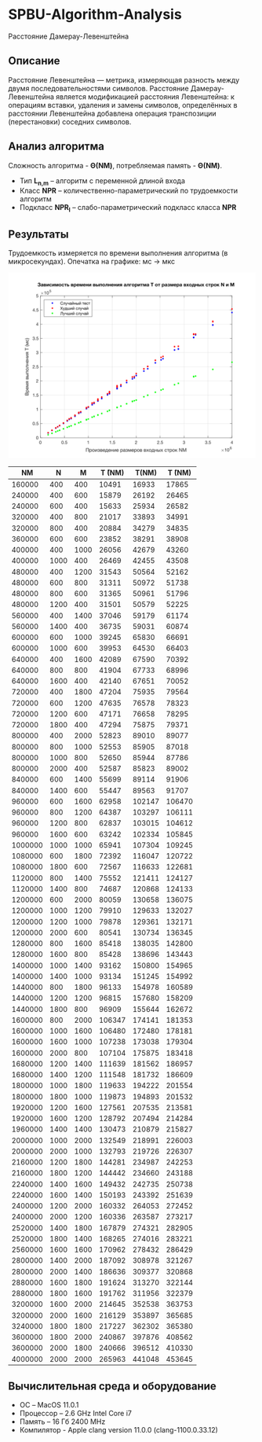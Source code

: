 # SPBU-Algorithm-Analysis

Расстояние Дамерау-Левенштейна

## Описание
Расстояние Левенштейна — метрика, измеряющая разность между двумя последовательностями символов. Расстояние Дамерау-Левенштейна является модификацией расстояния Левенштейна: к операциям вставки, удаления и замены символов, определённых в расстоянии Левенштейна добавлена операция транспозиции (перестановки) соседних символов. 

## Анализ алгоритма
Сложность алгоритма - **Θ(NM)**, потребляемая память - **Θ(NM)**.
- Тип **L<sub>n,m</sub>** – алгоритм с переменной длиной входа
- Класс **NPR** – количественно-параметрический по трудоемкости алгоритм
- Подкласс **NPR<sub>l</sub>** – слабо-параметрический подкласс класса **NPR**

## Результаты
Трудоемкость измеряется по времени выполнения алгоритма (в микросекундах).
Опечатка на графике: мс -> мкс

![graph](/results/T_NM.svg?raw=true)

| NM | N | M | T ̌(NM) | T(NM) | T ̂(NM) |
| --- | --- | --- | --- | --- | --- |
| 160000 | 400 | 400 | 10491 | 16933 | 17865 |
| 240000 | 400 | 600 | 15879 | 26192 | 26465 |
| 240000 | 600 | 400 | 15633 | 25934 | 26582 |
| 320000 | 400 | 800 | 21017 | 33893 | 34991 |
| 320000 | 800 | 400 | 20884 | 34279 | 34835 |
| 360000 | 600 | 600 | 23852 | 38291 | 38908 |
| 400000 | 400 | 1000 | 26056 | 42679 | 43260 |
| 400000 | 1000 | 400 | 26469 | 42455 | 43508 |
| 480000 | 400 | 1200 | 31543 | 50564 | 52162 |
| 480000 | 600 | 800 | 31311 | 50972 | 51738 |
| 480000 | 800 | 600 | 31365 | 50961 | 51796 |
| 480000 | 1200 | 400 | 31501 | 50579 | 52225 |
| 560000 | 400 | 1400 | 37046 | 59179 | 61174 |
| 560000 | 1400 | 400 | 36735 | 59031 | 60874 |
| 600000 | 600 | 1000 | 39245 | 65830 | 66691 |
| 600000 | 1000 | 600 | 39953 | 64530 | 66403 |
| 640000 | 400 | 1600 | 42089 | 67590 | 70392 |
| 640000 | 800 | 800 | 41904 | 67733 | 68996 |
| 640000 | 1600 | 400 | 42140 | 67651 | 70052 |
| 720000 | 400 | 1800 | 47204 | 75935 | 79564 |
| 720000 | 600 | 1200 | 47635 | 76578 | 78323 |
| 720000 | 1200 | 600 | 47171 | 76658 | 78295 |
| 720000 | 1800 | 400 | 47294 | 75875 | 79371 |
| 800000 | 400 | 2000 | 52823 | 89010 | 89077 |
| 800000 | 800 | 1000 | 52553 | 85905 | 87018 |
| 800000 | 1000 | 800 | 52650 | 85944 | 87786 |
| 800000 | 2000 | 400 | 52587 | 85823 | 89002 |
| 840000 | 600 | 1400 | 55699 | 89114 | 91906 |
| 840000 | 1400 | 600 | 55447 | 89563 | 91707 |
| 960000 | 600 | 1600 | 62958 | 102147 | 106470 |
| 960000 | 800 | 1200 | 64387 | 103297 | 106111 |
| 960000 | 1200 | 800 | 62837 | 103015 | 104612 |
| 960000 | 1600 | 600 | 63242 | 102334 | 105845 |
| 1000000 | 1000 | 1000 | 65941 | 107304 | 109245 |
| 1080000 | 600 | 1800 | 72392 | 116047 | 120722 |
| 1080000 | 1800 | 600 | 72567 | 116633 | 122681 |
| 1120000 | 800 | 1400 | 75552 | 121411 | 124127 |
| 1120000 | 1400 | 800 | 74687 | 120868 | 124133 |
| 1200000 | 600 | 2000 | 80059 | 130658 | 136075 |
| 1200000 | 1000 | 1200 | 79910 | 129633 | 132027 |
| 1200000 | 1200 | 1000 | 79878 | 129361 | 132171 |
| 1200000 | 2000 | 600 | 80541 | 130734 | 136345 |
| 1280000 | 800 | 1600 | 85418 | 138035 | 142800 |
| 1280000 | 1600 | 800 | 85428 | 138696 | 143443 |
| 1400000 | 1000 | 1400 | 93162 | 150800 | 154965 |
| 1400000 | 1400 | 1000 | 93134 | 151245 | 154992 |
| 1440000 | 800 | 1800 | 96133 | 154978 | 160589 |
| 1440000 | 1200 | 1200 | 96815 | 157680 | 158209 |
| 1440000 | 1800 | 800 | 96909 | 155644 | 162672 |
| 1600000 | 800 | 2000 | 106347 | 174141 | 181353 |
| 1600000 | 1000 | 1600 | 106480 | 172480 | 178181 |
| 1600000 | 1600 | 1000 | 107238 | 173038 | 179304 |
| 1600000 | 2000 | 800 | 107104 | 175875 | 183418 |
| 1680000 | 1200 | 1400 | 111639 | 181562 | 186957 |
| 1680000 | 1400 | 1200 | 111548 | 181732 | 186609 |
| 1800000 | 1000 | 1800 | 119633 | 194222 | 201554 |
| 1800000 | 1800 | 1000 | 119873 | 194893 | 201532 |
| 1920000 | 1200 | 1600 | 127561 | 207535 | 213581 |
| 1920000 | 1600 | 1200 | 128792 | 207494 | 214284 |
| 1960000 | 1400 | 1400 | 130473 | 210879 | 215827 |
| 2000000 | 1000 | 2000 | 132549 | 218991 | 226003 |
| 2000000 | 2000 | 1000 | 132793 | 219726 | 226307 |
| 2160000 | 1200 | 1800 | 144281 | 234987 | 242253 |
| 2160000 | 1800 | 1200 | 144442 | 234660 | 243188 |
| 2240000 | 1400 | 1600 | 149432 | 242735 | 250738 |
| 2240000 | 1600 | 1400 | 150193 | 243392 | 251639 |
| 2400000 | 1200 | 2000 | 160332 | 264053 | 272452 |
| 2400000 | 2000 | 1200 | 160336 | 263587 | 273217 |
| 2520000 | 1400 | 1800 | 167879 | 274321 | 282905 |
| 2520000 | 1800 | 1400 | 168265 | 274016 | 283221 |
| 2560000 | 1600 | 1600 | 170962 | 278432 | 286429 |
| 2800000 | 1400 | 2000 | 187092 | 308978 | 321267 |
| 2800000 | 2000 | 1400 | 186636 | 309377 | 320868 |
| 2880000 | 1600 | 1800 | 191624 | 313270 | 322144 |
| 2880000 | 1800 | 1600 | 191762 | 311956 | 322379 |
| 3200000 | 1600 | 2000 | 214645 | 352538 | 363753 |
| 3200000 | 2000 | 1600 | 216129 | 353897 | 365685 |
| 3240000 | 1800 | 1800 | 217227 | 362302 | 365380 |
| 3600000 | 1800 | 2000 | 240867 | 397876 | 408562 |
| 3600000 | 2000 | 1800 | 240666 | 396512 | 410330 |
| 4000000 | 2000 | 2000 | 265963 | 441048 | 453645 |

## Вычислительная среда и оборудование
- ОС – MacOS 11.0.1
- Процессор – 2.6 GHz Intel Core i7
- Память – 16 Гб 2400 MHz
- Компилятор - Apple clang version 11.0.0 (clang-1100.0.33.12)
